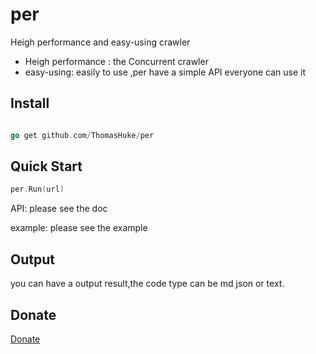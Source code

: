 # per
Heigh performance and easy-using crawler

- Heigh performance : the Concurrent crawler
- easy-using: easily to use ,per have a simple API everyone can use it

## Install
```go

go get github.com/ThomasHuke/per

```

## Quick Start

```go
per.Run(url)
```

API: please see the doc

example: please see the example

## Output

you can have a output result,the code type can be md json or text.
 
## Donate

[Donate](https://www.github.com/ThomasHuke/donate)
